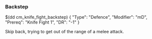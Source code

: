 ### Backstep

$(dd cm_knife_fight_backstep)
{ "Type": "Defence",
	"Modifier": "mD",
	"Prereq": "Knife Fight 1",
	"DR": "-1"
}

Skip back, trying to get out of the range of a melee attack.
